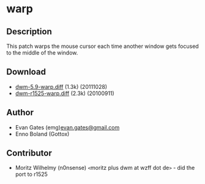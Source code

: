 warp
====

Description
-----------

This patch warps the mouse cursor each time another window gets focused to the
middle of the window.

Download
--------

* [dwm-5.9-warp.diff](dwm-5.9-warp.diff) (1.3k) (20111028)
* [dwm-r1525-warp.diff](dwm-r1525-warp.diff) (2.3k) (20100911)

Author
------

* Evan Gates (emg)<evan.gates@gmail.com>
* Enno Boland (Gottox)

Contributor
-----------

* Moritz Wilhelmy (n0nsense) `<`moritz plus dwm at wzff dot de`>` - did the port to r1525
